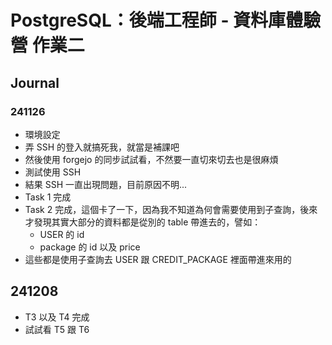 # PostgreSQL：後端工程師 - 資料庫體驗營 作業二

## Journal

### 241126
- 環境設定
- 弄 SSH 的登入就搞死我，就當是補課吧
- 然後使用 forgejo 的同步試試看，不然要一直切來切去也是很麻煩
- 測試使用 SSH
- 結果 SSH 一直出現問題，目前原因不明...
- Task 1 完成
- Task 2 完成，這個卡了一下，因為我不知道為何會需要使用到子查詢，後來才發現其實大部分的資料都是從別的 table 帶進去的，譬如：
  - USER 的 id
  - package 的 id 以及 price
- 這些都是使用子查詢去 USER 跟 CREDIT_PACKAGE 裡面帶進來用的

## 241208
- T3 以及 T4 完成
- 試試看 T5 跟 T6 